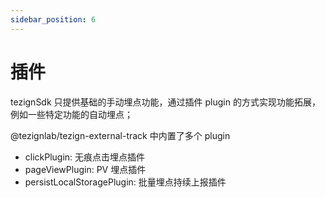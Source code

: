 ```yaml
---
sidebar_position: 6
---
```


# 插件

tezignSdk 只提供基础的手动埋点功能，通过插件 plugin 的方式实现功能拓展，例如一些特定功能的自动埋点；

@tezignlab/tezign-external-track 中内置了多个 plugin

- clickPlugin: 无痕点击埋点插件
- pageViewPlugin: PV 埋点插件
- persistLocalStoragePlugin: 批量埋点持续上报插件
